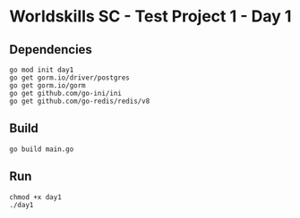 # Worldskills SC - Test Project 1 - Day 1

## Dependencies

```
go mod init day1
go get gorm.io/driver/postgres
go get gorm.io/gorm
go get github.com/go-ini/ini
go get github.com/go-redis/redis/v8
```
## Build

```
go build main.go
```

## Run

```
chmod +x day1
./day1
```
